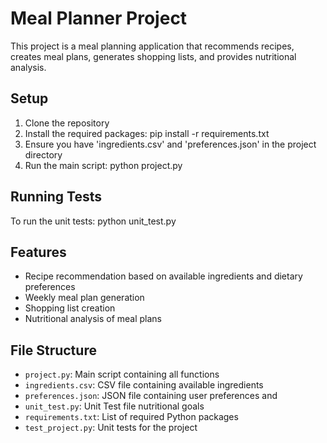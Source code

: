 # Meal Planner Project
This project is a meal planning application that recommends recipes,
creates meal plans, generates shopping lists, and provides nutritional
analysis.
## Setup
1. Clone the repository
2. Install the required packages:
   pip install -r requirements.txt
3. Ensure you have 'ingredients.csv' and 'preferences.json' in the
project directory
4. Run the main script:
python project.py
## Running Tests
To run the unit tests:
python unit_test.py
## Features
- Recipe recommendation based on available ingredients and dietary
preferences
- Weekly meal plan generation
- Shopping list creation
- Nutritional analysis of meal plans
## File Structure
- `project.py`: Main script containing all functions
- `ingredients.csv`: CSV file containing available ingredients
- `preferences.json`: JSON file containing user preferences and
- `unit_test.py`: Unit Test file
nutritional goals
- `requirements.txt`: List of required Python packages
- `test_project.py`: Unit tests for the project
